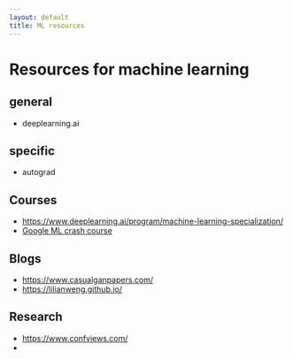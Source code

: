 ```yaml
---
layout: default
title: ML resources  
---
```


# Resources for machine learning 

## general 
- deeplearning.ai

## specific 
- autograd 

## Courses 
- https://www.deeplearning.ai/program/machine-learning-specialization/
- [Google ML crash course](https://developers.google.com/machine-learning/crash-course)

## Blogs 
- https://www.casualganpapers.com/
- https://lilianweng.github.io/

## Research 
- https://www.confviews.com/
- 
